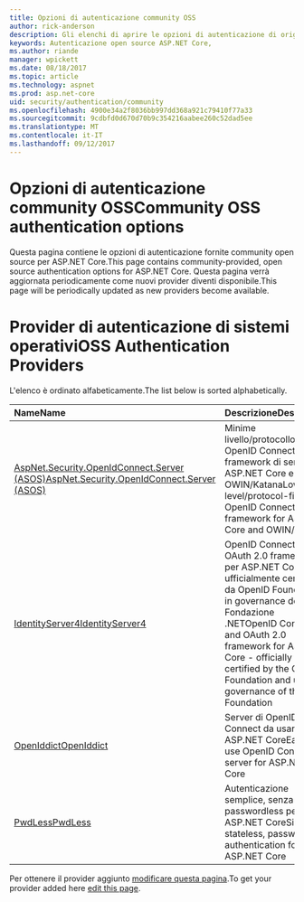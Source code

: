 ```yaml
---
title: Opzioni di autenticazione community OSS
author: rick-anderson
description: Gli elenchi di aprire le opzioni di autenticazione di origine per ASP.NET Core.
keywords: Autenticazione open source ASP.NET Core,
ms.author: riande
manager: wpickett
ms.date: 08/18/2017
ms.topic: article
ms.technology: aspnet
ms.prod: asp.net-core
uid: security/authentication/community
ms.openlocfilehash: 4900e34a2f8036bb997dd368a921c79410f77a33
ms.sourcegitcommit: 9cdbfd0d670d70b9c354216aabee260c52dad5ee
ms.translationtype: MT
ms.contentlocale: it-IT
ms.lasthandoff: 09/12/2017
---
```

# <a name="community-oss-authentication-options"></a><span data-ttu-id="9c373-104">Opzioni di autenticazione community OSS</span><span class="sxs-lookup"><span data-stu-id="9c373-104">Community OSS authentication options</span></span>

<span data-ttu-id="9c373-105">Questa pagina contiene le opzioni di autenticazione fornite community open source per ASP.NET Core.</span><span class="sxs-lookup"><span data-stu-id="9c373-105">This page contains community-provided, open source authentication options for ASP.NET Core.</span></span> <span data-ttu-id="9c373-106">Questa pagina verrà aggiornata periodicamente come nuovi provider diventi disponibile.</span><span class="sxs-lookup"><span data-stu-id="9c373-106">This page will be periodically updated as new providers become available.</span></span>

# <a name="oss-authentication-providers"></a><span data-ttu-id="9c373-107">Provider di autenticazione di sistemi operativi</span><span class="sxs-lookup"><span data-stu-id="9c373-107">OSS Authentication Providers</span></span>

<span data-ttu-id="9c373-108">L'elenco è ordinato alfabeticamente.</span><span class="sxs-lookup"><span data-stu-id="9c373-108">The list below is sorted alphabetically.</span></span>

| <span data-ttu-id="9c373-109">Name</span><span class="sxs-lookup"><span data-stu-id="9c373-109">Name</span></span> | <span data-ttu-id="9c373-110">Descrizione</span><span class="sxs-lookup"><span data-stu-id="9c373-110">Description</span></span> |
|:--------------|:------------------|
| [<span data-ttu-id="9c373-111">AspNet.Security.OpenIdConnect.Server (ASOS)</span><span class="sxs-lookup"><span data-stu-id="9c373-111">AspNet.Security.OpenIdConnect.Server (ASOS)</span></span>](https://github.com/aspnet-contrib/AspNet.Security.OpenIdConnect.Server) | <span data-ttu-id="9c373-112">Minime livello/protocollo first OpenID Connect framework di server per ASP.NET Core e OWIN/Katana</span><span class="sxs-lookup"><span data-stu-id="9c373-112">Low-level/protocol-first OpenID Connect server framework for ASP.NET Core and OWIN/Katana</span></span> |
| [<span data-ttu-id="9c373-113">IdentityServer4</span><span class="sxs-lookup"><span data-stu-id="9c373-113">IdentityServer4</span></span>](https://identityserver.io/) | <span data-ttu-id="9c373-114">OpenID Connect e OAuth 2.0 framework per ASP.NET Core - ufficialmente certificate da OpenID Foundation e in governance della Fondazione .NET</span><span class="sxs-lookup"><span data-stu-id="9c373-114">OpenID Connect and OAuth 2.0 framework for ASP.NET Core - officially certified by the OpenID Foundation and under governance of the .NET Foundation</span></span> |
| [<span data-ttu-id="9c373-115">OpenIddict</span><span class="sxs-lookup"><span data-stu-id="9c373-115">OpenIddict</span></span>](https://github.com/openiddict/openiddict-core) | <span data-ttu-id="9c373-116">Server di OpenID Connect da usare per ASP.NET Core</span><span class="sxs-lookup"><span data-stu-id="9c373-116">Easy-to-use OpenID Connect server for ASP.NET Core</span></span>  |
| [<span data-ttu-id="9c373-117">PwdLess</span><span class="sxs-lookup"><span data-stu-id="9c373-117">PwdLess</span></span>](https://github.com/pwdless/pwdless) | <span data-ttu-id="9c373-118">Autenticazione semplice, senza stato, passwordless per ASP.NET Core</span><span class="sxs-lookup"><span data-stu-id="9c373-118">Simple, stateless, passwordless authentication for ASP.NET Core</span></span>  |

<span data-ttu-id="9c373-119">Per ottenere il provider aggiunto [modificare questa pagina](https://github.com/login?return_to=https%3A%2F%2Fgithub.com%2Faspnet%2FDocs%2Fedit%2Fmaster%2Faspnetcore%2Fsecurity%2Fauthentication%2Fcommunity.md).</span><span class="sxs-lookup"><span data-stu-id="9c373-119">To get your provider added here [edit this page](https://github.com/login?return_to=https%3A%2F%2Fgithub.com%2Faspnet%2FDocs%2Fedit%2Fmaster%2Faspnetcore%2Fsecurity%2Fauthentication%2Fcommunity.md).</span></span>
